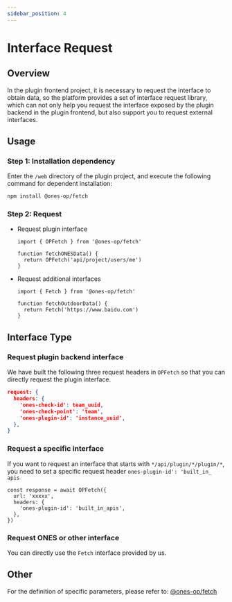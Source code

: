 ```yaml
---
sidebar_position: 4
---
```


# Interface Request

## Overview

In the plugin frontend project, it is necessary to request the interface to obtain data, so the platform provides a set of interface request library, which can not only help you request the interface exposed by the plugin backend in the plugin frontend, but also support you to request external interfaces.

## Usage

### Step 1: Installation dependency

Enter the `/web` directory of the plugin project, and execute the following command for dependent installation:

```bash npm2yarn
npm install @ones-op/fetch
```

### Step 2: Request

- Request plugin interface

  ```tsx
  import { OPFetch } from '@ones-op/fetch'

  function fetchONESData() {
    return OPFetch('api/project/users/me')
  }
  ```

- Request additional interfaces

  ```tsx
  import { Fetch } from '@ones-op/fetch'

  function fetchOutdoorData() {
    return Fetch('https://www.baidu.com')
  }
  ```

## Interface Type

### Request plugin backend interface

We have built the following three request headers in `OPFetch` so that you can directly request the plugin interface.

```json
request: {
  headers: {
    'ones-check-id': team_uuid,
    'ones-check-point': 'team',
    'ones-plugin-id': 'instance_uuid',
  },
}
```

### Request a specific interface

If you want to request an interface that starts with `*/api/plugin/*/plugin/*`, you need to set a specific request header `ones-plugin-id': 'built_in_ apis`

```tsx
const response = await OPFetch({
  url: 'xxxxx',
  headers: {
    'ones-plugin-id': 'built_in_apis',
  },
})
```

### Request ONES or other interface

You can directly use the `Fetch` interface provided by us.

## Other

For the definition of specific parameters, please refer to: [@ones-op/fetch](../../reference/packages/fetch/fetch.md)
